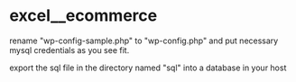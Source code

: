 # excel__ecommerce

rename "wp-config-sample.php" to "wp-config.php" and put necessary mysql credentials as you see fit.

export the sql file in the directory named "sql" into a database in your host